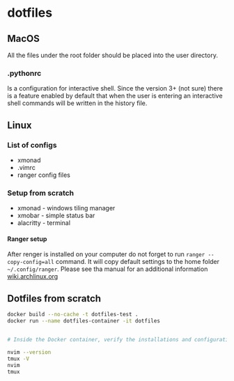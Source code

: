 # dotfiles

## MacOS
All the files under the root folder should be placed into the user directory.

### .pythonrc
Is a configuration for interactive shell. Since the version 3+ (not sure) there is a feature enabled by default that when the user is entering an interactive shell commands will be written in the history file.

## Linux
### List of configs

- xmonad
- .vimrc
- ranger config files

### Setup from scratch

- xmonad - windows tiling manager
- xmobar - simple status bar
- alacritty - terminal

#### Ranger setup

After renger is installed on your computer do not forget to run `ranger --copy-config=all` command. It will copy default settings to the home folder `~/.config/ranger`. Please see tha manual for an additional information [wiki.archlinux.org](https://wiki.archlinux.org/index.php/ranger)


## Dotfiles from scratch

```bash
docker build --no-cache -t dotfiles-test .
docker run --name dotfiles-container -it dotfiles


# Inside the Docker container, verify the installations and configurations

nvim --version
tmux -V
nvim
tmux

```
